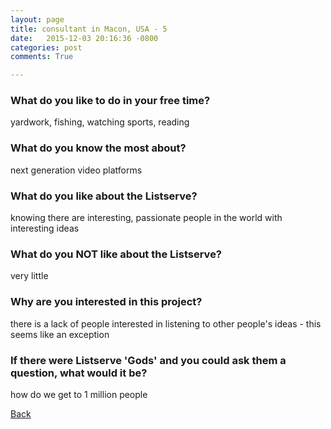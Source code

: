 ```yaml
---
layout: page
title: consultant in Macon, USA - 5
date:   2015-12-03 20:16:36 -0800
categories: post
comments: True

---
```


### What do you like to do in your free time?
<p>yardwork, fishing, watching sports, reading</p>

### What do you know the most about?
<p>next generation video platforms</p>

### What do you like about the Listserve?
<p>knowing there are interesting, passionate people in the world with interesting ideas </p>

### What do you NOT like about the Listserve?
<p>very little</p>

### Why are you interested in this project?
<p>there is a lack of people interested in listening to other people's ideas - this seems like an exception</p>

### If there were Listserve 'Gods' and you could ask them a question, what would it be?
<p>how do we get to 1 million people</p>

[Back][1]

[1]: /home/responders/all